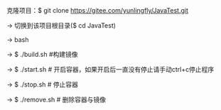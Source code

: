 克隆项目：$ git clone https://gitee.com/yunlingfly/JavaTest.git

-> 切换到该项目根目录($ cd JavaTest)

-> bash

-> $ ./build.sh     #构建镜像

-> $ ./start.sh     # 开启容器，如果开启后一直没有停止请手动ctrl+c停止程序

-> $ ./stop.sh      # 停止容器

-> $ ./remove.sh    # 删除容器与镜像